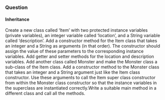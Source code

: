 <h3>Question</h3>
<h4>Inheritance</h4>

Create a new class called ‘Item’ with two protected instance variables (private variables), an
integer variable called ‘location’, and a String variable called ‘description’.
Add a constructor method for the Item class that takes an integer and a String as arguments (in
that order). The constructor should assign the value of these parameters to the corresponding
instance variables. Add getter and setter methods for the location and description variables. Add
another class called Monster and make the Monster class a sub-class of the Item class. Add a
constructor method to the Monster class that takes an integer and a String argument just like the
Item class constructor.
Use these arguments to call the Item super class constructor from within the Monster class
constructor so that the instance variables in the superclass are instantiated correctly.Write a
suitable main method in a different class and call all the methods.
